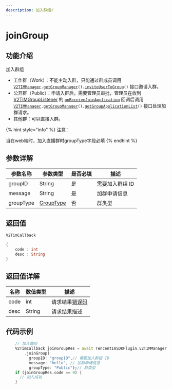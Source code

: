```yaml
---
description: 加入群组√
---
```


# joinGroup

## 功能介绍

加入群组

* 工作群（Work）：不能主动入群，只能通过群成员调用 [`V2TIMManager`](./README.md)`.`[`getGroupManager`](getgroupmanager.md)`().`[`inviteUserToGroup`](../v2timgroupmanager/inviteusertogroup.md)`()` 接口邀请入群。
* 公开群（Public）：申请入群后，需要管理员审批，管理员在收到 [V2TIMGroupListener](../guan-jian-lei/listener/v2timgrouplistener.md) 的 [`onReceiveJoinApplication`](../callbacks/onreceivejoinapplicationcallback.md) 回调后调用 [`V2TIMManager`](./README.md)`.`[`getGroupManager`](getgroupmanager.md)`().`[`getGroupApplicationList`](../v2timgroupmanager/getgroupapplicationlist.md)`()` 接口处理加群请求。
* 其他群：可以直接入群。

{% hint style="info" %}
注意：

当在web端时，加入直播群时groupType字段必填
{% endhint %}

## 参数详解

| 参数名称      | 参数类型                               | 是否必填 | 描述        |
| --------- | ---------------------------------- | ---- | --------- |
| groupID   | String                             | 是    | 需要加入群组 ID |
| message   | String                             | 是    | 加群申请信息    |
| groupType | [GroupType](../enums/grouptype.md) | 否    | 群类型       |

## 返回值

```dart
V2TimCallback

{
    code : int
    desc : String
}
```

## 返回值详解

| 名称   | 数值类型   | 描述                                                             |
| ---- | ------ | -------------------------------------------------------------- |
| code | int    | 请求结果[错误码](https://cloud.tencent.com/document/product/269/1671) |
| desc | String | 请求结果描述                                                         |

## 代码示例  &#x20;

```dart
    // 加入群组
    V2TimCallback joinGroupRes = await TencentImSDKPlugin.v2TIMManager
        .joinGroup(
          groupID: "groupID",// 需要加入群组 ID
          message: "hello", // 加群申请信息
          groupType: "Public");// 群类型
    if (joinGroupRes.code == 0) {
      // 加入成功
    }
```
